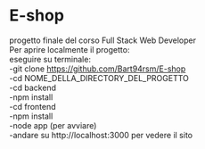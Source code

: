 # E-shop
progetto finale del corso Full Stack Web Developer  <br>
Per aprire localmente il progetto:  <br>
eseguire su terminale: <br>
-git clone https://github.com/Bart94rsm/E-shop  <br>
-cd NOME_DELLA_DIRECTORY_DEL_PROGETTO  <br>
-cd backend  <br>
-npm install  <br>
-cd frontend  <br>
-npm install  <br>
-node app (per avviare)  <br>
-andare su http://localhost:3000 per vedere il sito 
